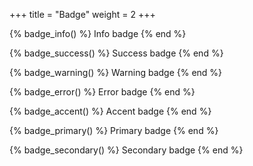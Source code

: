 +++
title = "Badge"
weight = 2
+++

{% badge_info() %}
  Info badge
{% end %}

{% badge_success() %}
  Success badge
{% end %}

{% badge_warning() %}
  Warning badge
{% end %}

{% badge_error() %}
  Error badge
{% end %}

{% badge_accent() %}
  Accent badge
{% end %}

{% badge_primary() %}
  Primary badge
{% end %}

{% badge_secondary() %}
  Secondary badge
{% end %}
